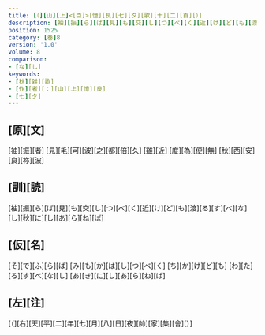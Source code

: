```yaml
---
title: [（][山][上]<[臣]>[憶][良][七][夕][歌][十][二][首][）]
description: [袖][振][ら][ば][見][も][交][し][つ][べ][く][近][け][ど][も][渡][る][す][べ][な][し][秋][に][し][あ][ら][ね][ば]
position: 1525
category: [巻]8
version: '1.0'
volume: 8
comparison:
- [な][し]
keywords:
- [秋][雑][歌]
- [作][者][：][山][上][憶][良]
- [七][夕]
---
```


## [原][文]

[袖][振][者] [見][毛][可][波][之][都][倍][久] [雖][近] [度][為][便][無] [秋][西][安][良][祢][波]

## [訓][読]

[袖][振][ら][ば][見][も][交][し][つ][べ][く][近][け][ど][も][渡][る][す][べ][な][し][秋][に][し][あ][ら][ね][ば]

## [仮][名]

[そ][で][ふ][ら][ば] [み][も][か][は][し][つ][べ][く] [ち][か][け][ど][も] [わ][た][る][す][べ][な][し] [あ][き][に][し][あ][ら][ね][ば]

## [左][注]

[（][右][天][平][二][年][七][月][八][日][夜][帥][家][集][會][）]
